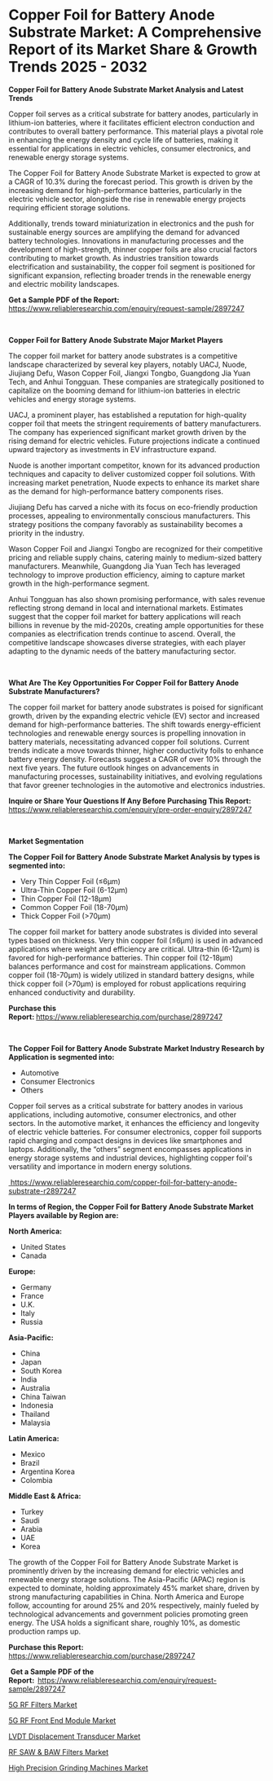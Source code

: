 <p><h1>Copper Foil for Battery Anode Substrate Market: A Comprehensive Report of its Market Share & Growth Trends 2025 - 2032</h1></p><p><strong>Copper Foil for Battery Anode Substrate Market Analysis and Latest Trends</strong></p>
<p><p>Copper foil serves as a critical substrate for battery anodes, particularly in lithium-ion batteries, where it facilitates efficient electron conduction and contributes to overall battery performance. This material plays a pivotal role in enhancing the energy density and cycle life of batteries, making it essential for applications in electric vehicles, consumer electronics, and renewable energy storage systems.</p><p>The Copper Foil for Battery Anode Substrate Market is expected to grow at a CAGR of 10.3% during the forecast period. This growth is driven by the increasing demand for high-performance batteries, particularly in the electric vehicle sector, alongside the rise in renewable energy projects requiring efficient storage solutions. </p><p>Additionally, trends toward miniaturization in electronics and the push for sustainable energy sources are amplifying the demand for advanced battery technologies. Innovations in manufacturing processes and the development of high-strength, thinner copper foils are also crucial factors contributing to market growth. As industries transition towards electrification and sustainability, the copper foil segment is positioned for significant expansion, reflecting broader trends in the renewable energy and electric mobility landscapes.</p></p>
<p><strong>Get a Sample PDF of the Report:&nbsp;</strong> <a href="https://www.reliableresearchiq.com/enquiry/request-sample/2897247?utm_campaign=1119&utm_medium=2&utm_source=Github&utm_content=ia&utm_term=15032025&utm_id=copper-foil-for-battery-anode-substrate">https://www.reliableresearchiq.com/enquiry/request-sample/2897247</a></p>
<p>&nbsp;</p>
<p><strong>Copper Foil for Battery Anode Substrate Major Market Players</strong></p>
<p><p>The copper foil market for battery anode substrates is a competitive landscape characterized by several key players, notably UACJ, Nuode, Jiujiang Defu, Wason Copper Foil, Jiangxi Tongbo, Guangdong Jia Yuan Tech, and Anhui Tongguan. These companies are strategically positioned to capitalize on the booming demand for lithium-ion batteries in electric vehicles and energy storage systems.</p><p>UACJ, a prominent player, has established a reputation for high-quality copper foil that meets the stringent requirements of battery manufacturers. The company has experienced significant market growth driven by the rising demand for electric vehicles. Future projections indicate a continued upward trajectory as investments in EV infrastructure expand.</p><p>Nuode is another important competitor, known for its advanced production techniques and capacity to deliver customized copper foil solutions. With increasing market penetration, Nuode expects to enhance its market share as the demand for high-performance battery components rises.</p><p>Jiujiang Defu has carved a niche with its focus on eco-friendly production processes, appealing to environmentally conscious manufacturers. This strategy positions the company favorably as sustainability becomes a priority in the industry.</p><p>Wason Copper Foil and Jiangxi Tongbo are recognized for their competitive pricing and reliable supply chains, catering mainly to medium-sized battery manufacturers. Meanwhile, Guangdong Jia Yuan Tech has leveraged technology to improve production efficiency, aiming to capture market growth in the high-performance segment.</p><p>Anhui Tongguan has also shown promising performance, with sales revenue reflecting strong demand in local and international markets. Estimates suggest that the copper foil market for battery applications will reach billions in revenue by the mid-2020s, creating ample opportunities for these companies as electrification trends continue to ascend. Overall, the competitive landscape showcases diverse strategies, with each player adapting to the dynamic needs of the battery manufacturing sector.</p></p>
<p>&nbsp;</p>
<p><strong>What Are The Key Opportunities For Copper Foil for Battery Anode Substrate Manufacturers?</strong></p>
<p><p>The copper foil market for battery anode substrates is poised for significant growth, driven by the expanding electric vehicle (EV) sector and increased demand for high-performance batteries. The shift towards energy-efficient technologies and renewable energy sources is propelling innovation in battery materials, necessitating advanced copper foil solutions. Current trends indicate a move towards thinner, higher conductivity foils to enhance battery energy density. Forecasts suggest a CAGR of over 10% through the next five years. The future outlook hinges on advancements in manufacturing processes, sustainability initiatives, and evolving regulations that favor greener technologies in the automotive and electronics industries.</p></p>
<p><strong>Inquire or Share Your Questions If Any Before Purchasing This Report:</strong> <a href="https://www.reliableresearchiq.com/enquiry/pre-order-enquiry/2897247?utm_campaign=1119&utm_medium=2&utm_source=Github&utm_content=ia&utm_term=15032025&utm_id=copper-foil-for-battery-anode-substrate">https://www.reliableresearchiq.com/enquiry/pre-order-enquiry/2897247</a></p>
<p>&nbsp;</p>
<p><strong>Market Segmentation</strong></p>
<p><strong>The Copper Foil for Battery Anode Substrate Market Analysis by types is segmented into:</strong></p>
<p><ul><li>Very Thin Copper Foil (≤6μm)</li><li>Ultra-Thin Copper Foil (6-12μm)</li><li>Thin Copper Foil (12-18μm)</li><li>Common Copper Foil (18-70μm)</li><li>Thick Copper Foil (>70μm)</li></ul></p>
<p><p>The copper foil market for battery anode substrates is divided into several types based on thickness. Very thin copper foil (≤6μm) is used in advanced applications where weight and efficiency are critical. Ultra-thin (6-12μm) is favored for high-performance batteries. Thin copper foil (12-18μm) balances performance and cost for mainstream applications. Common copper foil (18-70μm) is widely utilized in standard battery designs, while thick copper foil (>70μm) is employed for robust applications requiring enhanced conductivity and durability.</p></p>
<p><strong>Purchase this Report:&nbsp;</strong><a href="https://www.reliableresearchiq.com/purchase/2897247?utm_campaign=1119&utm_medium=2&utm_source=Github&utm_content=ia&utm_term=15032025&utm_id=copper-foil-for-battery-anode-substrate">https://www.reliableresearchiq.com/purchase/2897247</a></p>
<p>&nbsp;</p>
<p><strong>The Copper Foil for Battery Anode Substrate Market Industry Research by Application is segmented into:</strong></p>
<p><ul><li>Automotive</li><li>Consumer Electronics</li><li>Others</li></ul></p>
<p><p>Copper foil serves as a critical substrate for battery anodes in various applications, including automotive, consumer electronics, and other sectors. In the automotive market, it enhances the efficiency and longevity of electric vehicle batteries. For consumer electronics, copper foil supports rapid charging and compact designs in devices like smartphones and laptops. Additionally, the “others” segment encompasses applications in energy storage systems and industrial devices, highlighting copper foil's versatility and importance in modern energy solutions.</p></p>
<p><a href="https://www.reliableresearchiq.com/copper-foil-for-battery-anode-substrate-r2897247?utm_campaign=1119&utm_medium=2&utm_source=Github&utm_content=ia&utm_term=15032025&utm_id=copper-foil-for-battery-anode-substrate">&nbsp;https://www.reliableresearchiq.com/copper-foil-for-battery-anode-substrate-r2897247</a></p>
<p><strong>In terms of Region, the Copper Foil for Battery Anode Substrate Market Players available by Region are:</strong></p>
<p>
    <p> <strong> North America: </strong>
        <ul>
            <li>United States</li>
            <li>Canada</li>
        </ul>
        </p> 
    <p> <strong> Europe: </strong>
        <ul>
            <li>Germany</li>
            <li>France</li>
            <li>U.K.</li>
            <li>Italy</li>
            <li>Russia</li>
        </ul>
        </p> 
    <p> <strong> Asia-Pacific: </strong>
        <ul>
            <li>China</li>
            <li>Japan</li>
            <li>South Korea</li>
            <li>India</li>
            <li>Australia</li>
            <li>China Taiwan</li>
            <li>Indonesia</li>
            <li>Thailand</li>
            <li>Malaysia</li>
        </ul>
        </p> 
    <p> <strong> Latin America: </strong>
        <ul>
            <li>Mexico</li>
            <li>Brazil</li>
            <li>Argentina Korea</li>
            <li>Colombia</li>
        </ul>
        </p> 
    <p> <strong> Middle East & Africa: </strong>
        <ul>
            <li>Turkey</li>
            <li>Saudi</li>
            <li>Arabia</li>
            <li>UAE</li>
            <li>Korea</li>
        </ul>
    </p>
    </p>
<p><p>The growth of the Copper Foil for Battery Anode Substrate Market is prominently driven by the increasing demand for electric vehicles and renewable energy storage solutions. The Asia-Pacific (APAC) region is expected to dominate, holding approximately 45% market share, driven by strong manufacturing capabilities in China. North America and Europe follow, accounting for around 25% and 20% respectively, mainly fueled by technological advancements and government policies promoting green energy. The USA holds a significant share, roughly 10%, as domestic production ramps up.</p></p>
<p><strong>Purchase this Report: </strong><a href="https://www.reliableresearchiq.com/purchase/2897247?utm_campaign=1119&utm_medium=2&utm_source=Github&utm_content=ia&utm_term=15032025&utm_id=copper-foil-for-battery-anode-substrate">https://www.reliableresearchiq.com/purchase/2897247</a></p>
<p>&nbsp;<strong>Get a Sample PDF of the Report:&nbsp;&nbsp;</strong><a href="https://www.reliableresearchiq.com/enquiry/request-sample/2897247?utm_campaign=1119&utm_medium=2&utm_source=Github&utm_content=ia&utm_term=15032025&utm_id=copper-foil-for-battery-anode-substrate">https://www.reliableresearchiq.com/enquiry/request-sample/2897247</a></p>
<p><strong></strong></p>
<p><p><a href="https://github.com/kavechoxo/Market-Research-Report-List-1/blob/main/5g-rf-filters-market.md?utm_campaign=1119&utm_medium=2&utm_source=Github&utm_content=ia&utm_term=15032025&utm_id=copper-foil-for-battery-anode-substrate">5G RF Filters Market</a></p><p><a href="https://github.com/ebalabenoot/Market-Research-Report-List-1/blob/main/5g-rf-front-end-module-market.md?utm_campaign=1119&utm_medium=2&utm_source=Github&utm_content=ia&utm_term=15032025&utm_id=copper-foil-for-battery-anode-substrate">5G RF Front End Module Market</a></p><p><a href="https://github.com/cwasicioaie/Market-Research-Report-List-1/blob/main/lvdt-displacement-transducer-market.md?utm_campaign=1119&utm_medium=2&utm_source=Github&utm_content=ia&utm_term=15032025&utm_id=copper-foil-for-battery-anode-substrate">LVDT Displacement Transducer Market</a></p><p><a href="https://github.com/jensanohishi/Market-Research-Report-List-1/blob/main/rf-saw-baw-filters-market.md?utm_campaign=1119&utm_medium=2&utm_source=Github&utm_content=ia&utm_term=15032025&utm_id=copper-foil-for-battery-anode-substrate">RF SAW & BAW Filters Market</a></p><p><a href="https://github.com/qianyateina/Market-Research-Report-List-1/blob/main/high-precision-grinding-machines-market.md?utm_campaign=1119&utm_medium=2&utm_source=Github&utm_content=ia&utm_term=15032025&utm_id=copper-foil-for-battery-anode-substrate">High Precision Grinding Machines Market</a></p></p>
